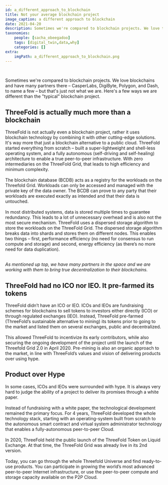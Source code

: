 ```yaml
---
id: a_different_approach_to_blockchain
title: Not your average blockchain project
image_caption: a different approach to blockchain
date: 2021-04-20
description: Sometimes we're compared to blockchain projects. We love the blockchain but that's just not who we are.
taxonomies:
    people: [sacha_obeegadoo]
    tags: [digital_twin,data,why]
    categories: []
extra:
    imgPath: a_different_approach_to_blockchain.png
---
```


<br/>

Sometimes we're compared to blockchain projects. We love blockchains and have many partners there – CasperLabs, DigiByte, Polygon, and Dash, to name a few – but that's just not what we are. Here's a few ways we are different than the "typical" blockchain project.

## ThreeFold is actually much more than a blockchain 

ThreeFold is not actually even a blockchain project, rather it uses blockchain technology by combining it with other cutting-edge solutions. It's way more that just a blockchain alternative to a public cloud. <!--  -->ThreeFold started everything from scratch – built a super-lightweight and shell-less operating system, and a fully autonomous (self-driving and self-healing) architecture to enable a true peer-to-peer infrastructure.  With zero intermediaries on the ThreeFold Grid,  that leads to high efficiency and minimum complexity.<!--  -->
<br/>
<br/>
The blockchain database (BCDB) acts as a registry for the workloads on the Threefold Grid. Workloads can only be accessed and managed with the private key of the data owner. The BCDB can prove to any party that their workloads are executed exactly as intended and that their data is untouched.
<br/>
<br/>
In most distributed systems, data is stored multiple times to guarantee redundancy. This leads to a lot of unnecessary overhead and is also not the most secure mechanism. ThreeFold uses a dispersed storage algorithm to store the workloads on the ThreeFold Grid. <!--  -->The dispersed storage algorithm breaks data into shards and stores them on different nodes.<!--  --> This enables two things – first, performance efficiency (no need for consensus to run compute and storage) and second, energy efficiency (as there’s no more need for data duplication).
<br/>
<br/>

*As mentioned up top, we have many partners in the space and we are working with them to bring true decentralization to their blockchains.*

## ThreeFold had no ICO nor IEO. It pre-farmed its tokens

ThreeFold didn’t have an ICO or IEO. ICOs and IEOs are fundraising schemes for blockchains to sell tokens to investors either directly (ICO) or through regulated exchanges (IEO). Instead, ThreeFold pre-farmed (ThreeFold’s sustainable alternative to mining) its tokens prior to going to the market and listed them on several exchanges, public and decentralized.
<br/>
<br/>
This allowed ThreeFold to incentivize its early contributors, while also securing the ongoing development of the project until the launch of the Threefold Grid 2.0 in April 2020. Pre-mining is also an organic approach to the market, in line with ThreeFold’s values and vision of delivering products over using hype.

## Product over Hype

In some cases, ICOs and IEOs were surrounded with hype. It is always very hard to judge the ability of a project to deliver its promises through a white paper.
<br/>
<br/>
Instead of fundraising with a white paper, the technological development remained the primary focus. For 4 years, ThreeFold developed the whole technology stack, starting with an operating-system built from scratch to the autonomous smart contract and virtual system administrator technology that enables a fully-autonomous peer-to-peer Cloud. 
<br/>
<br/>
In 2020, ThreeFold held the public launch of the ThreeFold Token on Liquid Exchange. At that time, the ThreeFold Grid was already live in its 2nd version.
<br/>
<br/>
Today, you can go through the whole Threefold Universe and find ready-to-use products. You can participate in growing the world’s most advanced peer-to-peer Internet infrastructure, or use the peer-to-peer compute and storage capacity available on the P2P Cloud.